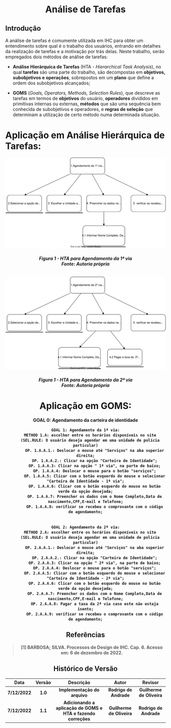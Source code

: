 <h1 align="center">Análise de Tarefas</h1>
 
## Introdução

A análise de tarefas é comumente utilizada em IHC para obter um entendimento sobre qual é o trabalho dos usuários, entrando em detalhes da realização de tarefas e a motivação por trás delas. Neste trabalho, serão empregados dois métodos de análise de tarefas:

- **Análise Hierárquica de Tarefas** (HTA - *Hierarchical Task Analysis*), no qual **tarefas** são uma parte do trabalho, são decompostas em **objetivos, subobjetivos e operações**, sobrepostos em um **plano** que define a ordem dos subobjetivos alcançados;




- **GOMS** (*Goals, Operators, Methods, Selection Rules*), que descreve as tarefas em termos de **objetivos** do usuário, **operadores** divididos em primitivas internas ou externas, **métodos** que são uma sequência bem conhecida de subobjetivos e operadores, e **regras de seleção** que determinam a utilização de certo método numa determinada situação.


# Aplicação em Análise Hierárquica de Tarefas:
<div align="center">

!["Agendamento da 1ª via"](images/../../images/DiagramaHTA/Diagrma-1via.drawio.svg)
<figcaption align='center'>
   <h6><b>Figura 1 - HTA para Agendamento da 1ª via<br>Fonte: Autoria própria</br></h6>
</figcaption>

!["Agendamento da 2ª via"](images/../../images/DiagramaHTA/Diagrma-2via.drawio.svg)
<figcaption align='center'>
   <h6><b>Figura 1 - HTA para Agendamento da 2ª via<br>Fonte: Autoria própria</br></h6>
</figcaption>




# Aplicação em GOMS:
GOAL 0: Agendamento da carteira de identidade

    GOAL 1: Agendamento da 1ª via:
        METHOD 1.A: escolher entre os horários disponíveis no site
        (SEL.RULE: O usuário deseja agendar em uma unidade de polícia particular)
            OP. 1.A.A.1.: Deslocar o mouse até "Serviços" na aba superior direita;
            OP. 1.A.A.2.: Clicar na opção "Carteira de Identidade";
            OP. 1.A.A.3: Clicar na opção " 1ª via", na parte de baixo;
            OP. 1.A.A.4: Deslocar o mouse para o botão "serviços";
            OP. 1.A.A.5: Clicar com o botão esquerdo do mouse e selecionar "Carteira de Identidade - 1ª via";
            OP. 1.A.A.6: Clicar com o botão esquerdo do mouse no butão verde da opção desejada;
            OP. 1.A.A.7: Preencher os dados com o Nome Completo,Data de nascimento,CPF,E-mail e Telefone;
            OP. 1.A.A.8: verificar se recebeu o comprovante com o código de agendamento;


    GOAL 2: Agendamento da 2ª via:
        METHOD 2.A: escolher entre os horários disponíveis no site
        (SEL.RULE: O usuário deseja agendar em uma unidade de polícia particular)
            OP. 2.A.A.1.: Deslocar o mouse até "Serviços" na aba superior direita;
            OP. 2.A.A.2.: Clicar na opção "Carteira de Identidade";
            OP. 2.A.A.3: Clicar na opção " 2ª via", na parte de baixo;
            OP. 2.A.A.4: Deslocar o mouse para o botão "serviços";
            OP. 2.A.A.5: Clicar com o botão esquerdo do mouse e selecionar "Carteira de Identidade - 2ª via";
            OP. 2.A.A.6: Clicar com o botão esquerdo do mouse no butão verde da opção desejada;
            OP. 2.A.A.7: Preencher os dados com o Nome Completo,Data de nascimento,CPF,E-mail e Telefone;
            OP. 2.A.A.8: Pagar a taxa da 2ª via caso este não estaja isento;
            OP. 2.A.A.9: verificar se recebeu o comprovante com o código de agendamento;


## Referências

> [1] BARBOSA; SILVA. **Processos de Design de IHC**. Cap. 6. Acesso em: 6 de dezembro de 2022.

## Histórico de Versão

|  Data  | Versão | Descrição | Autor | Revisor |
| :----: | :----: | :-------: | :---: | :--------:|
| 7/12/2022 | 1.0 | Implementação do arquivo| Rodrigo de Andrade  | Guilherme de Oliveira |
| 7/12/2022 | 1.1 | Adicionando a aplicação de GOMS e HTA e fazendo correções| Guilherme de Oliveira  | Rodrigo de Andrade |
